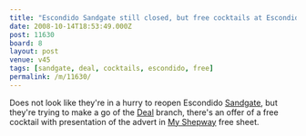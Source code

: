 ```yaml
---
title: "Escondido Sandgate still closed, but free cocktails at Escondido Deal"
date: 2008-10-14T18:53:49.000Z
post: 11630
board: 8
layout: post
venue: v45
tags: [sandgate, deal, cocktails, escondido, free]
permalink: /m/11630/
---
```

Does not look like they're in a hurry to reopen Escondido <a href="/wiki/sandgate">Sandgate</a>, but they're trying to make a go of the <a href="/wiki/deal">Deal</a> branch, there's an offer of a free cocktail with presentation of the advert in <a href="http://www.myshepway.co.uk">My Shepway</a> free sheet.
